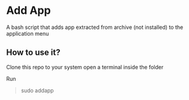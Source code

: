 # Add App
<!---
[![Contributors](https://img.shields.io/github/contributors/alquama00s/addApp.svg)](https://github.com/alquama00s/addApp/graphs/contributors) [![Forks](https://img.shields.io/github/forks/alquama00s/addApp.svg)](https://github.com/alquama00s/addApp/network/members) [![Issues](https://img.shields.io/github/issues/alquama00s/addApp.svg)](https://github.com/alquama00s/addApp/issues) [![Pull Request](https://img.shields.io/github/issues-pr-closed-raw/alquama00s/addApp)](https://github.com/alquama00s/addApp/pulls)
--->

A bash script that adds app extracted from archive (not installed) to the application menu

## How to use it?
Clone this repo to your system
open a terminal inside the folder

Run

> sudo addapp
